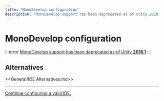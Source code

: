 ```yaml
---
title: "MonoDevelop configuration"
description: "MonoDevelop support has been deprecated as of Unity 2018.1."
---
```

# MonoDevelop configuration

:::error
[MonoDevelop support has been deprecated as of Unity **2018.1**](https://blogs.unity3d.com/2018/01/05/discontinuing-support-for-monodevelop-unity-starting-in-unity-2018-1/)
:::

## Alternatives

<<General/IDE Alternatives.md>>

---

[Continue configuring a valid IDE.](../IDE%20Configuration.md)
